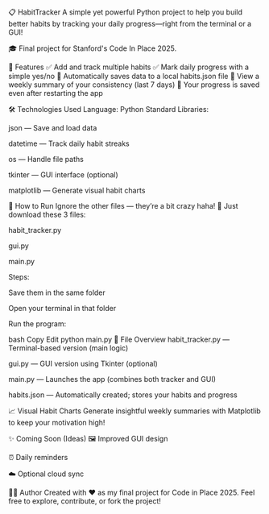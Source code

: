 📋 HabitTracker
A simple yet powerful Python project to help you build better habits by tracking your daily progress—right from the terminal or a GUI!

🎓 Final project for Stanford's Code In Place 2025.

📌 Features
✅ Add and track multiple habits
✅ Mark daily progress with a simple yes/no
💾 Automatically saves data to a local habits.json file
📅 View a weekly summary of your consistency (last 7 days)
🔄 Your progress is saved even after restarting the app

🛠️ Technologies Used
Language: Python
Standard Libraries:

json — Save and load data

datetime — Track daily habit streaks

os — Handle file paths

tkinter — GUI interface (optional)

matplotlib — Generate visual habit charts

🚀 How to Run
Ignore the other files — they’re a bit crazy haha! 🤪
Just download these 3 files:

habit_tracker.py

gui.py

main.py

Steps:

Save them in the same folder

Open your terminal in that folder

Run the program:

bash
Copy
Edit
python main.py
📂 File Overview
habit_tracker.py — Terminal-based version (main logic)

gui.py — GUI version using Tkinter (optional)

main.py — Launches the app (combines both tracker and GUI)

habits.json — Automatically created; stores your habits and progress

📈 Visual Habit Charts
Generate insightful weekly summaries with Matplotlib to keep your motivation high!

✨ Coming Soon (Ideas)
🖼 Improved GUI design

⏰ Daily reminders

☁️ Optional cloud sync

👨‍💻 Author
Created with ❤️ as my final project for Code in Place 2025.
Feel free to explore, contribute, or fork the project!
